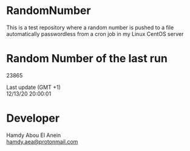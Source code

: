# RandomNumber    
This is a test repository where a random number is pushed to a file automatically passwordless from a cron job in my Linux CentOS server    
# Random Number of the last run   
23865
      
Last update (GMT +1)    
12/13/20 20:00:01
# Developer    
Hamdy Abou El Anein   
hamdy.aea@protonmail.com
